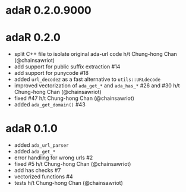 # adaR 0.2.0.9000

# adaR 0.2.0

* split C++ file to isolate original ada-url code h/t Chung-hong Chan (@chainsawriot)
* add support for public suffix extraction #14
* add support for punycode #18
* added `url_decode2` as a fast alternative to `utils::URLdecode` 
* improved vectorization of `ada_get_*` and `ada_has_*` #26 and #30 h/t
  Chung-hong Chan (@chainsawriot) 
* fixed #47 h/t Chung-hong Chan (@chainsawriot)
* added `ada_get_domain()` #43


# adaR 0.1.0

* added `ada_url_parser`
* added `ada_get_*`
* error handling for wrong urls #2
* fixed #5 h/t Chung-hong Chan (@chainsawriot)
* add has checks #7 
* vectorized functions #4
* tests h/t Chung-hong Chan (@chainsawriot)
